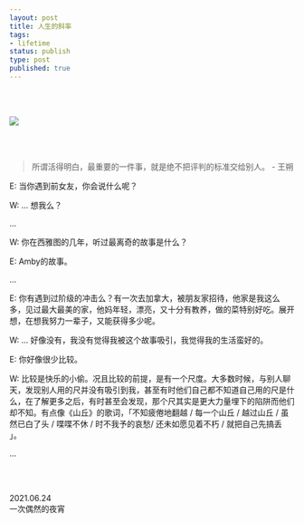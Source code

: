 ```yaml
--- 
layout: post
title: 人生的斜率
tags: 
- lifetime
status: publish
type: post
published: true
---
```



<br>
<br>

![](http://imgur.com/zdSDrxI.png)

<br>
<br>

> 所谓活得明白，最重要的一件事，就是绝不把评判的标准交给别人。 - 王朔

E: 当你遇到前女友，你会说什么呢？

W: ... 想我么？

...


W: 你在西雅图的几年，听过最离奇的故事是什么？

E: Amby的故事。

...

E: 你有遇到过阶级的冲击么？有一次去加拿大，被朋友家招待，他家是我这么多，见过最大最美的家，他妈年轻，漂亮，又十分有教养，做的菜特别好吃。展开想，在想我努力一辈子，又能获得多少呢。

W: ... 好像没有，我没有觉得我被这个故事吸引，我觉得我的生活蛮好的。

E: 你好像很少比较。

W: 比较是快乐的小偷。况且比较的前提，是有一个尺度。大多数时候，与别人聊天，发现别人用的尺并没有吸引到我，甚至有时他们自己都不知道自己用的尺是什么，在了解更多之后，有时甚至会发现，那个尺其实是更大力量埋下的陷阱而他们却不知。有点像《山丘》的歌词，「不知疲倦地翻越 / 每一个山丘 / 越过山丘 / 虽然已白了头 / 喋喋不休 / 时不我予的哀愁/ 还未如愿见着不朽 / 就把自己先搞丢 」。

...

<br>
<br>

2021.06.24 <br>
一次偶然的夜宵 <br>
 <br>





